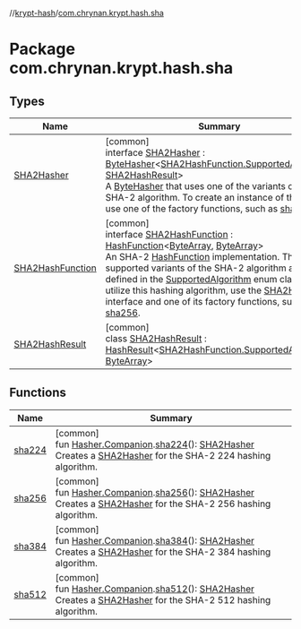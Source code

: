 //[krypt-hash](../../index.md)/[com.chrynan.krypt.hash.sha](index.md)

# Package com.chrynan.krypt.hash.sha

## Types

| Name | Summary |
|---|---|
| [SHA2Hasher](-s-h-a2-hasher/index.md) | [common]<br>interface [SHA2Hasher](-s-h-a2-hasher/index.md) : [ByteHasher](../com.chrynan.krypt.hash/-byte-hasher/index.md)&lt;[SHA2HashFunction.SupportedAlgorithm](-s-h-a2-hash-function/-supported-algorithm/index.md), [SHA2HashResult](-s-h-a2-hash-result/index.md)&gt; <br>A [ByteHasher](../com.chrynan.krypt.hash/-byte-hasher/index.md) that uses one of the variants of the SHA-2 algorithm. To create an instance of this class, use one of the factory functions, such as [sha256](sha256.md). |
| [SHA2HashFunction](-s-h-a2-hash-function/index.md) | [common]<br>interface [SHA2HashFunction](-s-h-a2-hash-function/index.md) : [HashFunction](../../../krypt-core/krypt-core/com.chrynan.krypt.core/-hash-function/index.md)&lt;[ByteArray](https://kotlinlang.org/api/latest/jvm/stdlib/kotlin/-byte-array/index.html), [ByteArray](https://kotlinlang.org/api/latest/jvm/stdlib/kotlin/-byte-array/index.html)&gt; <br>An SHA-2 [HashFunction](../../../krypt-core/krypt-core/com.chrynan.krypt.core/-hash-function/index.md) implementation. The supported variants of the SHA-2 algorithm are defined in the [SupportedAlgorithm](-s-h-a2-hash-function/-supported-algorithm/index.md) enum class. To utilize this hashing algorithm, use the [SHA2Hasher](-s-h-a2-hasher/index.md) interface and one of its factory functions, such as [sha256](sha256.md). |
| [SHA2HashResult](-s-h-a2-hash-result/index.md) | [common]<br>class [SHA2HashResult](-s-h-a2-hash-result/index.md) : [HashResult](../com.chrynan.krypt.hash/-hash-result/index.md)&lt;[SHA2HashFunction.SupportedAlgorithm](-s-h-a2-hash-function/-supported-algorithm/index.md), [ByteArray](https://kotlinlang.org/api/latest/jvm/stdlib/kotlin/-byte-array/index.html)&gt; |

## Functions

| Name | Summary |
|---|---|
| [sha224](sha224.md) | [common]<br>fun [Hasher.Companion](../com.chrynan.krypt.hash/-hasher/-companion/index.md).[sha224](sha224.md)(): [SHA2Hasher](-s-h-a2-hasher/index.md)<br>Creates a [SHA2Hasher](-s-h-a2-hasher/index.md) for the SHA-2 224 hashing algorithm. |
| [sha256](sha256.md) | [common]<br>fun [Hasher.Companion](../com.chrynan.krypt.hash/-hasher/-companion/index.md).[sha256](sha256.md)(): [SHA2Hasher](-s-h-a2-hasher/index.md)<br>Creates a [SHA2Hasher](-s-h-a2-hasher/index.md) for the SHA-2 256 hashing algorithm. |
| [sha384](sha384.md) | [common]<br>fun [Hasher.Companion](../com.chrynan.krypt.hash/-hasher/-companion/index.md).[sha384](sha384.md)(): [SHA2Hasher](-s-h-a2-hasher/index.md)<br>Creates a [SHA2Hasher](-s-h-a2-hasher/index.md) for the SHA-2 384 hashing algorithm. |
| [sha512](sha512.md) | [common]<br>fun [Hasher.Companion](../com.chrynan.krypt.hash/-hasher/-companion/index.md).[sha512](sha512.md)(): [SHA2Hasher](-s-h-a2-hasher/index.md)<br>Creates a [SHA2Hasher](-s-h-a2-hasher/index.md) for the SHA-2 512 hashing algorithm. |
